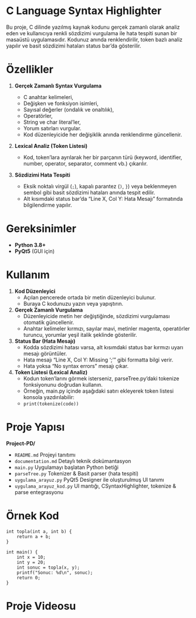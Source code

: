 # C Language Syntax Highlighter

Bu proje, C dilinde yazılmış kaynak kodunu gerçek zamanlı olarak analiz eden ve kullanıcıya renkli sözdizimi vurgulama ile hata tespiti sunan bir masaüstü uygulamasıdır. Kodunuz anında renklendirilir, token bazlı analiz yapılır ve basit sözdizimi hataları status bar’da gösterilir.

# Özellikler

1. **Gerçek Zamanlı Syntax Vurgulama**  
   - C anahtar kelimeleri,  
   - Değişken ve fonksiyon isimleri,
   - Sayısal değerler (ondalık ve onaltılık), 
   - Operatörler,  
   - String ve char literal’ler,
   - Yorum satırları vurgular. 
   - Kod düzenleyicide her değişiklik anında renklendirme güncellenir.

2. **Lexical Analiz (Token Listesi)**  
   - Kod, token’lara ayrılarak her bir parçanın türü (keyword, identifier, number, operator, separator, comment vb.) çıkarılır.  

3. **Sözdizimi Hata Tespiti**  
   - Eksik noktalı virgül (`;`), kapalı parantez (`)`, `}`) veya beklenmeyen sembol gibi basit sözdizimi hataları anında tespit edilir.  
   - Alt kısımdaki status bar’da “Line X, Col Y: Hata Mesajı” formatında bilgilendirme yapılır.

# Gereksinimler

- **Python 3.8+**  
- **PyQt5** (GUI için)  

# Kullanım
  1. **Kod Düzenleyici**
     - Açılan pencerede ortada bir metin düzenleyici bulunur.
     - Buraya C kodunuzu yazın veya yapıştırın.
  2. **Gerçek Zamanlı Vurgulama**
     - Düzenleyicide metin her değiştiğinde, sözdizimi vurgulaması otomatik güncellenir.
     - Anahtar kelimeler kırmızı, sayılar mavi, metinler magenta, operatörler turuncu, yorumlar yeşil italik şeklinde gösterilir.
  3. **Status Bar (Hata Mesajı)**
     - Kodda sözdizimi hatası varsa, alt kısımdaki status bar kırmızı uyarı mesajı görüntüler.
     - Hata mesajı “Line X, Col Y: Missing ‘;’” gibi formatta bilgi verir.
     - Hata yoksa “No syntax errors” mesajı çıkar.
  4. **Token Listesi (Lexical Analiz)**
     - Kodun token’larını görmek isterseniz, parseTree.py’daki tokenize fonksiyonunu doğrudan kullanın.
     - Örneğin, main.py içinde aşağıdaki satırı ekleyerek token listesi konsola yazdırılabilir:
     - `print(tokenize(code))`

# Proje Yapısı

**Project-PD/**
- `README.md`                    Projeyi tanıtımı
- `documentation.md`             Detaylı teknik dokümantasyon
- `main.py`                      Uygulamayı başlatan Python betiği
- `parseTree.py`                 Tokenizer & Basit parser (hata tespiti)
- `uygulama_arayuz.py`           PyQt5 Designer ile oluşturulmuş UI tanımı
- `uygulama_arayuz_kod.py`       UI mantığı, CSyntaxHighlighter, tokenize & parse entegrasyonu


# Örnek Kod
```
int topla(int a, int b) {
    return a + b;
}

int main() {
    int x = 10;
    int y = 20;
    int sonuc = topla(x, y);
    printf("Sonuc: %d\n", sonuc);
    return 0;
}
```

# Proje Videosu

